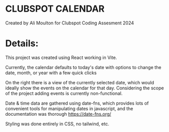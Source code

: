 # CLUBSPOT CALENDAR
Created by Ali Moulton for Clubspot Coding Assesment 2024

# Details:

This project was created using React working in Vite. 

Currently, the calendar defaults to today's date 
with options to change the date, month, or year with a few quick clicks

On the right there is a view of the currently selected date, which would ideally show the 
events on the calendar for that day. Considering the scope of the project adding events 
is currently non-functional. 

Date & time data are gathered using date-fns, which provides lots of convenient tools for manipulating 
dates in javascript, and the documentation was thorough 
https://date-fns.org/ 


 Styling was done entirely in CSS, no tailwind, etc.
